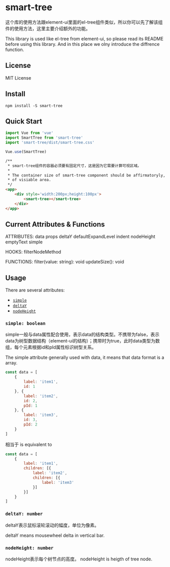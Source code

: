 # smart-tree

这个库的使用方法跟element-ui里面的el-tree组件类似，所以你可以先了解该组件的使用方法，这里主要介绍额外的功能。

This library is used like el-tree from element-ui, so please read its README before using this library. And in this place we olny introduce the diffrence function.

## License

MIT License

## Install
```
npm install -S smart-tree
```

## Quick Start
``` javascript
import Vue from 'vue'
import SmartTree from 'smart-tree'
import 'smart-tree/dist/smart-tree.css'

Vue.use(SmartTree)
```

``` html
/**
 * smart-tree组件的容器必须要有固定尺寸，这是因为它需要计算可视区域。
 *
 * The container size of smart-tree component should be affirmatoryly, because we must calculate the size
 * of visiable area.
 */
<app>
    <div style='width:200px;height:100px'>
        <smart-tree></smart-tree>
    </div>
</app>
```

## Current Attributes & Functions

ATTRIBUTES:
data
props
deltaY
defaultExpandLevel
indent
nodeHeight
emptyText
simple

HOOKS:
filterNodeMethod

FUNCTIONS:
filter(value: string): void
updateSize(): void

## Usage

There are several attributes:

- [`simple`](#simple)
- [`deltaY`](#deltaY)
- [`nodeHeight`](#nodeHeight)

### <a id="simple"></a> `simple: boolean`

simple一般与data属性配合使用，表示data的结构类型。不携带为false，表示data为树型数据结构（element-ui的结构）；携带时为true，此时data类型为数组，每个元素根据id和pId属性标识树型关系。

The simple attribute generally used with data, it means that data format is a array.

``` javascript
const data = [
    {
        label: 'item1',
        id: 1
    }, {
        label: 'item2',
        id: 2,
        pId: 1
    }, {
        label: 'item3',
        id: 3,
        pId: 2
    }
]
```

相当于
is equivalent to

``` javascript
const data = [
    {
        label: 'item1',
        children: [{
            label: 'item2',
            children: [{
                label: 'item3'
            }]
        }]
    }
]
```

### <a id="deltaY"></a> `deltaY: number`

deltaY表示鼠标滚轮滚动的幅度，单位为像素。

deltaY means mousewheel delta in vertical bar.

### <a id="nodeHeight"></a> `nodeHeight: number`

nodeHeight表示每个树节点的高度。
nodeHeight is heigth of tree node.
